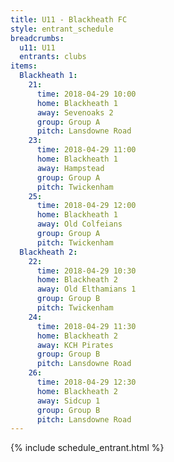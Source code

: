 ```yaml
---
title: U11 - Blackheath FC
style: entrant_schedule
breadcrumbs:
  u11: U11
  entrants: clubs
items:
  Blackheath 1:
    21:
      time: 2018-04-29 10:00
      home: Blackheath 1
      away: Sevenoaks 2
      group: Group A
      pitch: Lansdowne Road
    23:
      time: 2018-04-29 11:00
      home: Blackheath 1
      away: Hampstead
      group: Group A
      pitch: Twickenham
    25:
      time: 2018-04-29 12:00
      home: Blackheath 1
      away: Old Colfeians
      group: Group A
      pitch: Twickenham
  Blackheath 2:
    22:
      time: 2018-04-29 10:30
      home: Blackheath 2
      away: Old Elthamians 1
      group: Group B
      pitch: Twickenham
    24:
      time: 2018-04-29 11:30
      home: Blackheath 2
      away: KCH Pirates
      group: Group B
      pitch: Lansdowne Road
    26:
      time: 2018-04-29 12:30
      home: Blackheath 2
      away: Sidcup 1
      group: Group B
      pitch: Lansdowne Road
---
```


{% include schedule_entrant.html %}

